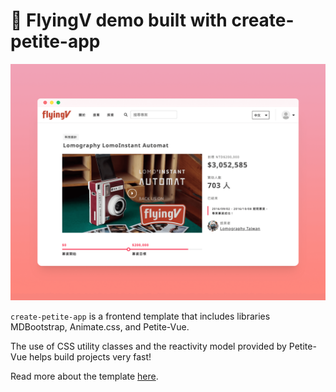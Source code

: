 # 🤘 FlyingV demo built with create-petite-app

![cover](https://raw.githubusercontent.com/rayc2045/flyingv-demo/main/images/cover.png)

`create-petite-app` is a frontend template that includes libraries MDBootstrap, Animate.css, and Petite-Vue.

The use of CSS utility classes and the reactivity model provided by Petite-Vue helps build projects very fast!

Read more about the template [here](https://create-petite-app.netlify.app/intro/).